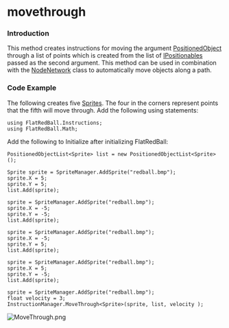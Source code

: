# movethrough

### Introduction

This method creates instructions for moving the argument [PositionedObject](../../../../../frb/docs/index.php) through a list of points which is created from the list of [IPositionables](../../../../../frb/docs/index.php) passed as the second argument. This method can be used in combination with the [NodeNetwork](../../../../../frb/docs/index.php) class to automatically move objects along a path.

### Code Example

The following creates five [Sprites](../../../../../frb/docs/index.php). The four in the corners represent points that the fifth will move through. Add the following using statements:

```
using FlatRedBall.Instructions;
using FlatRedBall.Math;
```

Add the following to Initialize after initializing FlatRedBall:

```
PositionedObjectList<Sprite> list = new PositionedObjectList<Sprite>();

Sprite sprite = SpriteManager.AddSprite("redball.bmp");
sprite.X = 5;
sprite.Y = 5;
list.Add(sprite);

sprite = SpriteManager.AddSprite("redball.bmp");
sprite.X = -5;
sprite.Y = -5;
list.Add(sprite);

sprite = SpriteManager.AddSprite("redball.bmp");
sprite.X = -5;
sprite.Y = 5;
list.Add(sprite);

sprite = SpriteManager.AddSprite("redball.bmp");
sprite.X = 5;
sprite.Y = -5;
list.Add(sprite);

sprite = SpriteManager.AddSprite("redball.bmp");
float velocity = 3;
InstructionManager.MoveThrough<Sprite>(sprite, list, velocity );
```

![MoveThrough.png](../../../../../media/migrated_media-MoveThrough.png)
